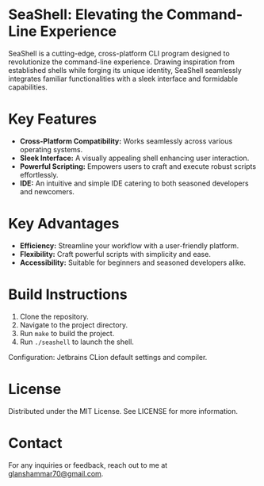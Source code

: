 # SeaShell: Elevating the Command-Line Experience
SeaShell is a cutting-edge, cross-platform CLI program designed to revolutionize the command-line experience. Drawing inspiration from established shells while forging its unique identity, SeaShell seamlessly integrates familiar functionalities with a sleek interface and formidable capabilities.

# Key Features
* **Cross-Platform Compatibility:** Works seamlessly across various operating systems.
* **Sleek Interface:** A visually appealing shell enhancing user interaction.
* **Powerful Scripting:** Empowers users to craft and execute robust scripts effortlessly.
* **IDE:** An intuitive and simple IDE catering to both seasoned developers and newcomers.

# Key Advantages
* **Efficiency:** Streamline your workflow with a user-friendly platform.
* **Flexibility:** Craft powerful scripts with simplicity and ease.
* **Accessibility:** Suitable for beginners and seasoned developers alike.

# Build Instructions
1. Clone the repository.
2. Navigate to the project directory.
3. Run `make` to build the project.
4. Run `./seashell` to launch the shell.

Configuration:
Jetbrains CLion default settings and compiler.

# License
Distributed under the MIT License. See LICENSE for more information.

# Contact
For any inquiries or feedback, reach out to me at glanshammar70@gmail.com.